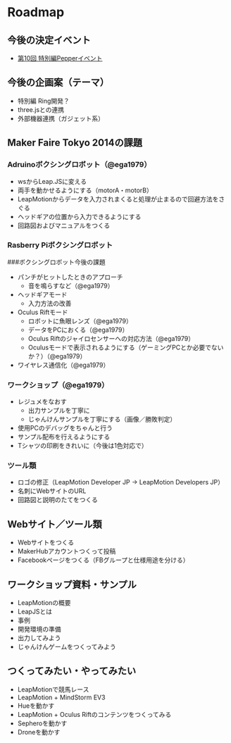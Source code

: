 Roadmap
=======
## 今後の決定イベント
- [第10回 特別編Pepperイベント](http://www.zusaar.com/event/8777005)

## 今後の企画案（テーマ）
- 特別編 Ring開発？
- three.jsとの連携
- 外部機器連携（ガジェット系）

## Maker Faire Tokyo 2014の課題
### Adruinoボクシングロボット（@ega1979）
- wsからLeap.JSに変える
- 両手を動かせるようにする（motorA・motorB）
- LeapMotionからデータを入力されまくると処理が止まるので回避方法をさぐる
- ヘッドギアの位置から入力できるようにする
- 回路図およびマニュアルをつくる

### Rasberry Piボクシングロボット


###ボクシングロボット今後の課題
- パンチがヒットしたときのアプローチ
  - 音を鳴らすなど（@ega1979）
- ヘッドギアモード
  - 入力方法の改善 
- Oculus Riftモード
  - ロボットに魚眼レンズ（@ega1979）
  - データをPCにおくる（@ega1979）
  - Oculus Riftのジャイロセンサーへの対応方法（@ega1979）
  - Oculusモードで表示されるようにする（ゲーミングPCとか必要でないか？）（@ega1979）
- ワイヤレス通信化（@ega1979）

### ワークショップ（@ega1979）
- レジュメをなおす
  - 出力サンプルを丁寧に
  - じゃんけんサンプルを丁寧にする（画像／勝敗判定）
- 使用PCのデバッグをちゃんと行う
- サンプル配布を行えるようにする
- Tシャツの印刷をきれいに（今後は1色対応で）

### ツール類
- ロゴの修正（LeapMotion Developer JP → LeapMotion Developers JP）
- 名刺にWebサイトのURL
- 回路図と説明のたてをつくる

## Webサイト／ツール類
- Webサイトをつくる
- MakerHubアカウントつくって投稿
- Facebookページをつくる（FBグループと仕様用途を分ける）

## ワークショップ資料・サンプル
- LeapMotionの概要
- LeapJSとは
- 事例
- 開発環境の準備
- 出力してみよう
- じゃんけんゲームをつくってみよう

## つくってみたい・やってみたい
- LeapMotionで競馬レース
- LeapMotion + MindStorm EV3
- Hueを動かす
- LeapMotion + Oculus Riftのコンテンツをつくってみる
- Sepheroを動かす
- Droneを動かす
